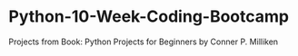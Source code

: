 # Python-10-Week-Coding-Bootcamp
Projects from Book: Python Projects for Beginners by Conner P. Milliken
